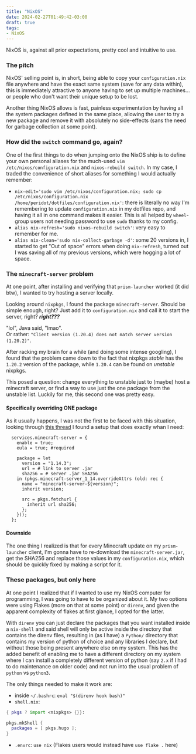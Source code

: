 ```yaml
---
title: "NixOS"
date: 2024-02-27T01:49:42-03:00
draft: true
tags:
- NixOS
---
```


NixOS is, against all prior expectations, pretty cool and intuitive to use.

<!--more-->

### The pitch

NixOS' selling point is, in short, being able to copy your `configuration.nix` file anywhere and have the exact same system (save for any data within), this is immediately attractive to anyone having to set up multiple machines... or people who don't want their unique setup to be lost.

Another thing NixOS allows is fast, painless experimentation by having all the system packages defined in the same place, allowing the user to try a new package and remove it with absolutely no side-effects (sans the need for garbage collection at some point).

### How did the `switch` command go, again?

One of the first things to do when jumping onto the NixOS ship is to define your own personal aliases for the much-used `vim /etc/nixos/configuration.nix` and `nixos-rebuild switch`. In my case, I traded the convenience of short aliases for something I would actually remember:
- `nix-edit='sudo vim /etc/nixos/configuration.nix; sudo cp /etc/nixos/configuration.nix /home/peridot/dotfiles/configuration.nix'`: there is literally no way I'm remembering to update `configuration.nix` in my dotfiles repo, and having it all in one command makes it easier. This is all helped by `wheel`-group users not needing password to use `sudo` thanks to my config.
- `alias nix-refresh='sudo nixos-rebuild switch'`: very easy to remember for me.
- `alias nix-clean='sudo nix-collect-garbage -d'`: some 20 versions in, I started to get "Out of space" errors when doing `nix-refresh`, turned out I was saving all of my previous versions, which were hogging a lot of space.

### The `minecraft-server` problem

At one point, after installing and verifying that `prism-launcher` worked (it did btw), I wanted to try hosting a server locally.

Looking around `nixpkgs`, I found the package `minecraft-server`. Should be simple enough, right? Just add it to `configuration.nix` and call it to start the server, right? ***right???***

"lol", Java said, "lmao". <br/> Or rather: `"Client version (1.20.4) does not match server version (1.20.2)"`.

After racking my brain for a while (and doing some intense googling), I found that the problem came down to the fact that nixpkgs *stable* has the `1.20.2` version of the package, while `1.20.4` can be found on *unstable* nixpkgs.

This posed a question: change everything to unstable just to (maybe) host a minecraft server, or find a way to use just the one package from the unstable list. Luckily for me, this second one was pretty easy.

#### Specifically overriding ONE package

As it usually happens, I was not the first to be faced with this situation, looking through [this thread](https://discourse.nixos.org/t/howto-setting-up-a-nixos-minecraft-server-using-the-newest-version-of-minecraft/3445) I found a setup that does exactly whan I need:

```
  services.minecraft-server = {
    enable = true;
    eula = true; #required

    package = let 
      version = "1.14.3";
      url = # link to server .jar
      sha256 = # server .jar SHA256    
    in (pkgs.minecraft-server_1_14.overrideAttrs (old: rec {
      name = "minecraft-server-${version}";
      inherit version;

      src = pkgs.fetchurl {
        inherit url sha256;
      };      
    }));
  };
```

#### Downside

The one thing I realized is that for every Minecraft update on my `prism-launcher` client, I'm gonna have to re-download the `minecraft-server.jar`, get the SHA256 and replace those values in my `configuration.nix`, which should be quickly fixed by making a script for it.

### These packages, but only here

At one point I realized that if I wanted to use my NixOS computer for programming, I was going to have to be organized about it. My two options were using Flakes (more on that at some point) or `direnv`, and given the apparent complexity of flakes at first glance, I opted for the latter.

With `direnv` you can just declare the packages that you want installed inside a `nix-shell` and said shell will only be active inside the directory that contains the direnv files, resulting in (as I have) a `Python/` directory that contains my version of python of choice and any libraries I declare, but without those being present anywhere else on my system. This has the added benefit of enabling me to have a different directory on my system where I can install a completely different version of python (say `2.x` if I had to do maintenance on older code) and not run into the usual problem of `python` vs `python3`.

The only things needed to make it work are:
- inside `~/.bashrc`: `eval "$(direnv hook bash)"`
- `shell.nix`:
```nix
{ pkgs ? import <nixpkgs> {}}:

pkgs.mkShell {
  packages = [ pkgs.hugo ];
}
```
- `.envrc`: `use nix` (Flakes users would instead have `use flake .` here)
